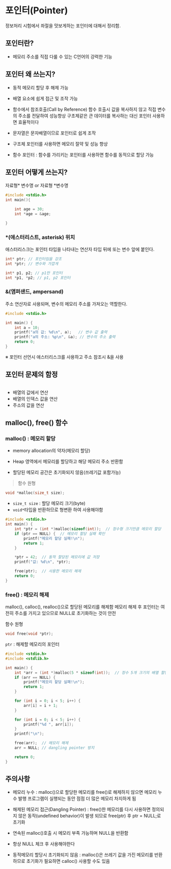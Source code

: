 # 포인터(Pointer)

정보처리 시험에서 좌절을 맛보게하는 포인터에 대해서 정리함. 


## 포인터란?

* 메모리 주소를 직접 다룰 수 있는 C언어의 강력한 기능

## 포인터 왜 쓰는지? 

* 동적 메모리 할당 후 해제 가능
* 배열 요소에 쉽게 접근 및 조작 가능 
* 함수에서 참조호출(Call by Reference)
함수 호출시 값을 복사하지 않고 직접 변수의 주소를 전달하여 성능향상 
구초제같은 큰 데이터를 복사하는 대신 포인터 사용하면 효율적이다 

* 문자열은 문자배열이므로 포인터로 쉽게 조작
* 구조체 포인터를 사용하면 메모리 절약 및 성능 향상 
* 함수 포인터 : 함수를 가리키는 포인터를 사용하면 함수를 동적으로 할당 가능 




## 포인터 어떻게 쓰는지?

자료형* 변수명 or 자료형 *변수명 
``` c 
#include <stdio.h>
int main(){

    int age = 30;
    int *age = &age;

}

```

### *(애스터리스트, asterisk) 위치 

애스터리스크는 포인터 타입을 나타내는 연산자
타입 뒤에 또는 변수 앞에 붙인다. 

``` c
int* ptr; // 포인터임을 강조 
int *ptr; // 변수와 가깝게 

int* p1, p2; // p1만 포인터
int *p1, *p2; // p1, p2 포인터 

```

### &(앰퍼샌드, ampersand)

주소 연산자로 사용되며, 변수의 메모리 주소를 가져오는 역할한다.


``` c 
#include <stdio.h>

int main() {
    int a = 10;
    printf("a의 값: %d\n", a);   // 변수 값 출력
    printf("a의 주소: %p\n", &a); // 변수의 주소 출력
    return 0;
}

```


※ 포인터 선언시 애스터리스크를 사용하고 주소 참조시 &을 사용





## 포인터 문제의 함정 

```

```


* 배열의 값에서 연산
* 배열의 인덱스 값을 연산
* 주소의 값을 연산 









## malloc(), free() 함수 

### malloc() : 메모리 할당 

* memory allocation의 약자(메모리 할당)

* Heap 영역에서 메모리를 할당하고 해당 메모리 주소 반환함
* 할당된 메모리 공간은 초기화되지 않음(쓰레기값 포함가능)

> 함수 원형

``` c 
void *malloc(size_t size);
```
* `size_t size` : 할당 메모리 크기(byte)
* `void*`타입을 반환하므로 형변환 하여 사용해야함

``` c
#include <stdio.h>
int main() {
    int *ptr = (int *)malloc(sizeof(int));  // 정수형 크기만큼 메모리 할당
    if (ptr == NULL) {  // 메모리 할당 실패 확인
        printf("메모리 할당 실패!\n");
        return 1;
    }

    *ptr = 42;  // 동적 할당된 메모리에 값 저장
    printf("값: %d\n", *ptr);

    free(ptr);  // 사용한 메모리 해제
    return 0;
}

```



### free() : 메모리 해제 

malloc(), calloc(), realloc()으로 할당된 메모리를 해제함 
메모리 해제 후 포인터는 여전히 주소를 가지고 있으므로 NULL로 초기화하는 것이 안전 

함수 원형 
``` c
void free(void *ptr);
```
`ptr` : 해제할 메모리의 포인터 


``` c
#include <stdio.h>
#include <stdlib.h>

int main() {
    int *arr = (int *)malloc(5 * sizeof(int));  // 정수 5개 크기의 배열 할당
    if (arr == NULL) {
        printf("메모리 할당 실패!\n");
        return 1;
    }

    for (int i = 0; i < 5; i++) {
        arr[i] = i + 1;
    }

    for (int i = 0; i < 5; i++) {
        printf("%d ", arr[i]);
    }
    printf("\n");

    free(arr);  // 메모리 해제
    arr = NULL; // dangling pointer 방지

    return 0;
}

```


## 주의사항 

* 메모리 누수 : malloc()으로 할당한 메모리를 free()로 해제하지 않으면 메모리 누수 발행 
프로그램이 실행되는 동안 점점 더 많은 메모리 차지하게 됨 

* 해제된 메모리 접근(Dangling Pointer) : free()한 메모리를 다시 사용하면 
정의되지 않은 동작(undefined behavior)이 발생 되므로 free(ptr) 후 ptr = NULL;로 초기화 

* 연속된 malloc()호출 시 메모리 부족 가능하며 NULL을 반환함 
* 항상 NULL 체크 후 사용해야한다 
* 동적메모리 할당시 초기화되지 않음 : malloc()은 쓰레기 값을 가진 메모리를 반환하므로 초기화가 필요하면
calloc() 사용할 수도 있음 




